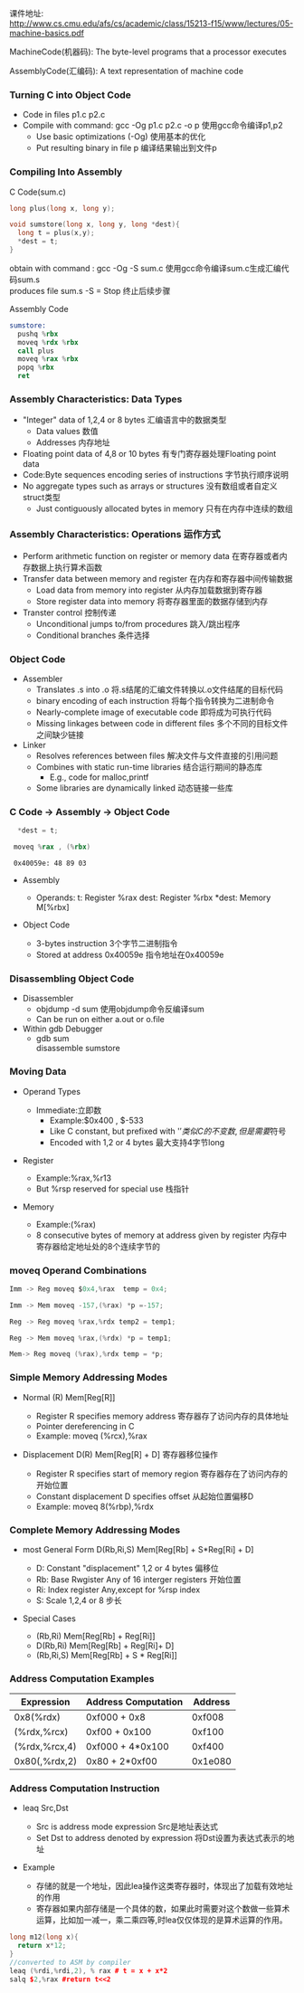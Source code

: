 课件地址:  
http://www.cs.cmu.edu/afs/cs/academic/class/15213-f15/www/lectures/05-machine-basics.pdf

MachineCode(机器码): The	byte-level programs	that	a	processor	executes 	
  
AssemblyCode(汇编码): A	text	representation of	machine	code 


### Turning C into Object Code

- Code in files p1.c p2.c
- Compile with command: gcc -Og p1.c p2.c -o p 使用gcc命令编译p1,p2
  - Use basic optimizations (-Og) 使用基本的优化
  - Put resulting binary in file p 编译结果输出到文件p  
  
### Compiling Into Assembly
C Code(sum.c)
  ```c
  long plus(long x, long y);
  
  void sumstore(long x, long y, long *dest){
    long t = plus(x,y);
    *dest = t;
  }
  ```
  obtain with command : gcc -Og -S sum.c 使用gcc命令编译sum.c生成汇编代码sum.s  
  produces file sum.s -S = Stop 终止后续步骤  
 
 Assembly Code
  ```asm
  sumstore:
    pushq %rbx
    moveq %rdx %rbx
    call plus
    moveq %rax %rbx
    popq %rbx
    ret
  ```
  
  
### Assembly Characteristics: Data Types
- "Integer" data of 1,2,4 or 8 bytes 汇编语言中的数据类型
  - Data values 数值
  - Addresses 内存地址
- Floating point data of 4,8 or 10 bytes 有专门寄存器处理Floating point data
- Code:Byte sequences encoding series of instructions 字节执行顺序说明
- No aggregate types such as arrays or structures 没有数组或者自定义struct类型
  - Just contiguously allocated bytes in memory 只有在内存中连续的数组
  
### Assembly Characteristics: Operations 运作方式
- Perform arithmetic function on register or memory data 在寄存器或者内存数据上执行算术函数
- Transfer data between memory and register 在内存和寄存器中间传输数据
  - Load data from memory into register 从内存加载数据到寄存器
  - Store register data into memory 将寄存器里面的数据存储到内存
- Transter control 控制传递
  - Unconditional jumps to/from procedures 跳入/跳出程序
  - Conditional branches 条件选择
  
### Object Code
- Assembler
  - Translates .s into .o 将.s结尾的汇编文件转换以.o文件结尾的目标代码
  - binary encoding of each instruction 将每个指令转换为二进制命令
  - Nearly-complete image of executable code 即将成为可执行代码
  - Missing linkages between code in different files 多个不同的目标文件之间缺少链接
- Linker
  - Resolves references between files 解决文件与文件直接的引用问题
  - Combines with static run-time libraries 结合运行期间的静态库
    - E.g., code for malloc,printf
  - Some libraries are dynamically linked 动态链接一些库
  
### C Code -> Assembly -> Object Code
```c
  *dest = t;
```
 ```asm
  moveq %rax , (%rbx)
 ``` 
 ```
  0x40059e: 48 89 03
 ```
- Assembly
  - Operands:
    t: Register %rax
    dest: Register %rbx
    *dest: Memory M[%rbx]

- Object Code
  - 3-bytes instruction 3个字节二进制指令
  - Stored at address 0x40059e 指令地址在0x40059e
  

### Disassembling Object Code
- Disassembler 
  - objdump -d sum 使用objdump命令反编译sum
  - Can be run on either a.out or o.file 
- Within gdb Debugger
  - gdb sum  
    disassemble sumstore
    
### Moving Data
- Operand Types
  - Immediate:立即数
    - Example:$0x400 , $-533
    - Like C constant, but prefixed with '$' 类似C的不变数,但是需要$符号
    - Encoded with 1,2 or 4 bytes 最大支持4字节long
- Register
  - Example:%rax,%r13
  - But %rsp reserved for special use 栈指针

- Memory
  - Example:(%rax)
  - 8 consecutive bytes of memory at address given by register 内存中寄存器给定地址处的8个连续字节的
  
  
 ### moveq Operand Combinations
  ```C
  Imm -> Reg moveq $0x4,%rax  temp = 0x4;
  
  Imm -> Mem moveq -157,(%rax) *p =-157;
  
  Reg -> Reg moveq %rax,%rdx temp2 = temp1;
  
  Reg -> Mem moveq %rax,(%rdx) *p = temp1;
  
  Mem-> Reg moveq (%rax),%rdx temp = *p;
  ```
  
### Simple Memory Addressing Modes
- Normal (R) Mem[Reg[R]]
  - Register R specifies memory address 寄存器存了访问内存的具体地址
  - Pointer dereferencing in C
  - Example: moveq (%rcx),%rax
  
- Displacement D(R) Mem[Reg[R] + D] 寄存器移位操作
  - Register R specifies start of memory region 寄存器存在了访问内存的开始位置
  - Constant displacement D specifies offset 从起始位置偏移D
  - Example: moveq 8(%rbp),%rdx
  
### Complete Memory Addressing Modes
- most General Form D(Rb,Ri,S) Mem[Reg[Rb] + S*Reg[Ri] + D]
  - D:  Constant "displacement" 1,2 or 4 bytes 偏移位
  - Rb: Base Rwgister Any of 16 interger registers 开始位置
  - Ri: Index register Any,except for %rsp index
  - S:  Scale 1,2,4 or 8 步长
  
- Special Cases
  - (Rb,Ri)   Mem[Reg[Rb] + Reg[Ri]]
  - D(Rb,Ri)  Mem[Reg[Rb] + Reg[Ri]+ D]
  - (Rb,Ri,S) Mem[Reg[Rb] + S * Reg[Ri]]
  
### Address Computation Examples
Expression | Address Computation | Address
------------ | -------------  | -------------
0x8(%rdx) | 0xf000 + 0x8 | 0xf008
(%rdx,%rcx) | 0xf00 + 0x100 | 0xf100
(%rdx,%rcx,4) | 0xf000 + 4*0x100 | 0xf400
0x80(,%rdx,2) | 0x80 + 2*0xf00 | 0x1e080


### Address Computation Instruction
- leaq Src,Dst
  - Src is address mode expression Src是地址表达式
  - Set Dst to address denoted by expression 将Dst设置为表达式表示的地址

- Example
  - 存储的就是一个地址，因此lea操作这类寄存器时，体现出了加载有效地址的作用
  - 寄存器如果内部存储是一个具体的数，如果此时需要对这个数做一些算术运算，比如加一减一，乘二乘四等,时lea仅仅体现的是算术运算的作用。
```cpp
long m12(long x){
  return x*12;
}
//converted to ASM by compiler
leaq (%rdi,%rdi,2), % rax # t = x + x*2
salq $2,%rax #return t<<2
```

